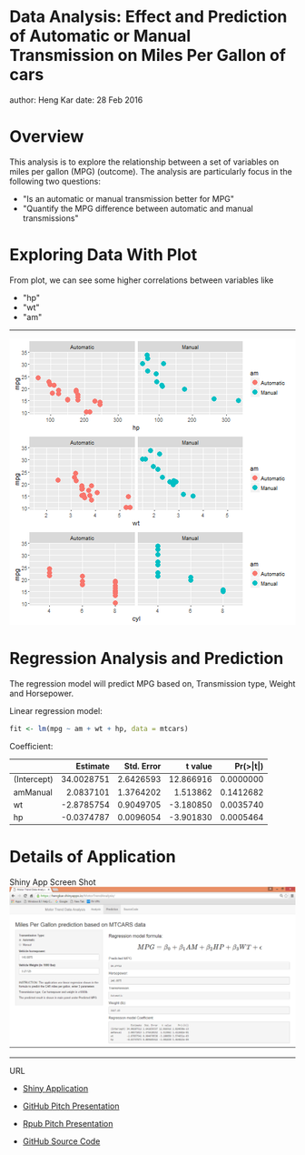 Data Analysis: Effect and Prediction of Automatic or Manual Transmission on Miles Per Gallon of cars
========================================================
author: Heng Kar
date: 28 Feb 2016

Overview
========================================================

This analysis is to explore the relationship between a set of variables on miles per gallon (MPG) (outcome). The analysis are particularly focus in the following two questions:

- "Is an automatic or manual transmission better for MPG"
- "Quantify the MPG difference between automatic and manual transmissions"


Exploring Data With Plot
========================================================

From plot, we can see some higher correlations between variables like 
- "hp"
- "wt"
- "am"

***

![plot of chunk unnamed-chunk-1](MotorTrendApplication-figure/unnamed-chunk-1-1.png)

Regression Analysis and Prediction
========================================================
The regression model will predict MPG based on, Transmission type, Weight and Horsepower. 

Linear regression model:


```r
fit <- lm(mpg ~ am + wt + hp, data = mtcars)
```

Coefficient:


|            |   Estimate| Std. Error|   t value| Pr(>&#124;t&#124;)|
|:-----------|----------:|----------:|---------:|------------------:|
|(Intercept) | 34.0028751|  2.6426593| 12.866916|          0.0000000|
|amManual    |  2.0837101|  1.3764202|  1.513862|          0.1412682|
|wt          | -2.8785754|  0.9049705| -3.180850|          0.0035740|
|hp          | -0.0374787|  0.0096054| -3.901830|          0.0005464|

Details of Application
========================================================

Shiny App Screen Shot
![Shiny App](MotorTrendApplication-figure/predict.png "prediction")

***

URL

- [Shiny Application](https://hengkar.shinyapps.io/MotorTrendAnalysis/)

- [GitHub Pitch Presentation](http://htmlpreview.github.io/?https://github.com/hengkar/Developing_Data_Products-Assignment/blob/master/MotorTrendApplication.html)

- [Rpub Pitch Presentation](http://rpubs.com/hengkar/156563)

- [GitHub Source Code](https://github.com/hengkar/Developing_Data_Products-Assignment)

